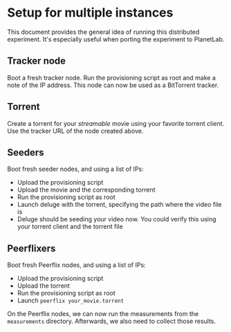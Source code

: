 # Setup for multiple instances

This document provides the general idea of running this distributed experiment. It's especially useful when porting the experiment to PlanetLab.

## Tracker node

Boot a fresh tracker node. Run the provisioning script as root and make a note of the IP address. This node can now be used as a BitTorrent tracker.

## Torrent

Create a torrent for your _streamable_ movie using your favorite torrent client. Use the tracker URL of the node created above.

## Seeders

Boot fresh seeder nodes, and using a list of IPs:

- Upload the provisioning script
- Upload the movie and the corresponding torrent
- Run the provisioning script as root
- Launch deluge with the torrent, specifying the path where the video file is
- Deluge should be seeding your video now. You could verify this using your torrent client and the torrent file

## Peerflixers

Boot fresh Peerflix nodes, and using a list of IPs:

- Upload the provisioning script
- Upload the torrent
- Run the provisioning script as root
- Launch `peerflix your_movie.torrent`

On the Peerflix nodes, we can now run the measurements from the `measurements` directory. Afterwards, we also need to collect those results.
